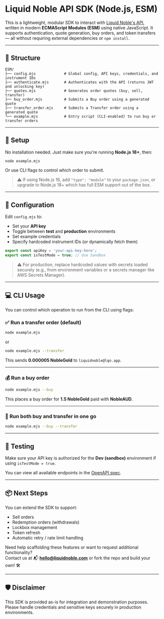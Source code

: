 # Liquid Noble API SDK (Node.js, ESM)

This is a lightweight, modular SDK to interact with [Liquid Noble's API](https://liquidnoble.com), written in modern **ECMAScript Modules (ESM)** using native JavaScript. It supports authentication, quote generation, buy orders, and token transfers — all without requiring external dependencies or `npm install`.

---

## 🔧 Structure

```
ESM/
├── config.mjs             # Global config, API keys, credentials, and instrument IDs
├── authenticate.mjs       # Authenticates with the API (returns JWT and unlocking key)
├── quotes.mjs             # Generates order quotes (buy, sell, transfer)
├── buy_order.mjs          # Submits a Buy order using a generated quote
├── transfer_order.mjs     # Submits a Transfer order using a generated quote
└── example.mjs            # Entry script (CLI-enabled) to run buy or transfer orders
```

---

## 🚀 Setup

No installation needed. Just make sure you're running **Node.js 18+**, then:

```bash
node example.mjs
```

Or use CLI flags to control which order to submit.

> ⚠️ If using Node.js 16, add `"type": "module"` to your `package.json`, or upgrade to Node.js 18+ which has full ESM support out of the box.

---

## 🔐 Configuration

Edit `config.mjs` to:

- Set your **API key**
- Toggle between **test** and **production** environments
- Set example credentials
- Specify hardcoded instrument IDs (or dynamically fetch them)

```js
export const apiKey = 'your-api-key-here';
export const isTestMode = true; // Use Sandbox
```

> ⚠️ For production, replace hardcoded values with secrets loaded securely (e.g., from environment variables or a secrets manager like AWS Secrets Manager).

---

## 💻 CLI Usage

You can control which operation to run from the CLI using flags:

### ✅ Run a transfer order (default)

```bash
node example.mjs
```

or

```bash
node example.mjs --transfer
```

This sends **0.000005 NobleGold** to `liquidnoble@lqn.app`.

---

### 💰 Run a buy order

```bash
node example.mjs --buy
```

This places a buy order for **1.5 NobleGold** paid with **NobleAUD**.

---

### 🔁 Run both buy and transfer in one go

```bash
node example.mjs --buy --transfer
```

---

## 🧪 Testing

Make sure your API key is authorized for the **Dev (sandbox)** environment if using `isTestMode = true`.

You can view all available endpoints in the [OpenAPI spec](https://liquidnoble.com/api-reference/).

---

## 📦 Next Steps

You can extend the SDK to support:

- Sell orders
- Redemption orders (withdrawals)
- Lockbox management
- Token refresh
- Automatic retry / rate limit handling

Need help scaffolding these features or want to request additional functionality?  
Contact us at 📬 **[hello@liquidnoble.com](mailto:hello@liquidnoble.com)** or fork the repo and build your own! 🛠️

---

## 🛡 Disclaimer

This SDK is provided as-is for integration and demonstration purposes. Please handle credentials and sensitive keys securely in production environments.
